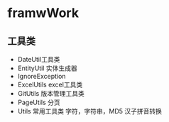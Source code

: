 # framwWork
## 工具类
* DateUtil工具类
* EntityUtil 实体生成器
* IgnoreException
* ExcelUtils excel工具类
* GitUtils 版本管理工具类
* PageUtils 分页
* Utils 常用工具类 字符，字符串，MD5 汉子拼音转换
    